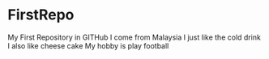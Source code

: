 # FirstRepo
My First Repository in GITHub
I come from Malaysia
I just like the cold drink
I also like cheese cake
My hobby is play football
